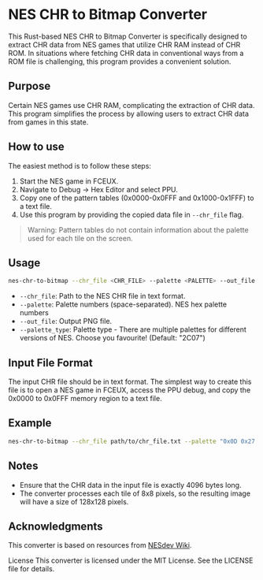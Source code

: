 
# NES CHR to Bitmap Converter

This Rust-based NES CHR to Bitmap Converter is specifically designed to extract CHR data from NES games that utilize CHR RAM instead of CHR ROM. In situations where fetching CHR data in conventional ways from a ROM file is challenging, this program provides a convenient solution.

## Purpose

Certain NES games use CHR RAM, complicating the extraction of CHR data. This program simplifies the process by allowing users to extract CHR data from games in this state.

## How to use

The easiest method is to follow these steps:

1. Start the NES game in FCEUX.
2. Navigate to Debug -> Hex Editor and select PPU.
3. Copy one of the pattern tables (0x0000-0x0FFF and 0x1000-0x1FFF) to a text file.
4. Use this program by providing the copied data file in `--chr_file` flag.

> Warning: Pattern tables do not contain information about the palette used for each tile on the screen.

## Usage

```bash
nes-chr-to-bitmap --chr_file <CHR_FILE> --palette <PALETTE> --out_file <OUT_FILE> --palette_type <PALETTE_TYPE>
```

* `--chr_file`: Path to the NES CHR file in text format.
* `--palette`: Palette numbers (space-separated). NES hex palette numbers
* `--out_file`: Output PNG file.
* `--palette_type`: Palette type - There are multiple palettes for different versions of NES. Choose you favourite! (Default: "2C07")
  
## Input File Format

The input CHR file should be in text format. The simplest way to create this file is to open a NES game in FCEUX, access the PPU debug, and copy the 0x0000 to 0x0FFF memory region to a text file.

## Example

```bash
nes-chr-to-bitmap --chr_file path/to/chr_file.txt --palette "0x0D 0x27 0x17 0x06" --out_file path/to/output.png
```

## Notes

* Ensure that the CHR data in the input file is exactly 4096 bytes long.
* The converter processes each tile of 8x8 pixels, so the resulting image will have a size of 128x128 pixels.

## Acknowledgments

This converter is based on resources from [NESdev Wiki](https://www.nesdev.org/wiki/PPU_pattern_tables).

License
This converter is licensed under the MIT License. See the LICENSE file for details.
